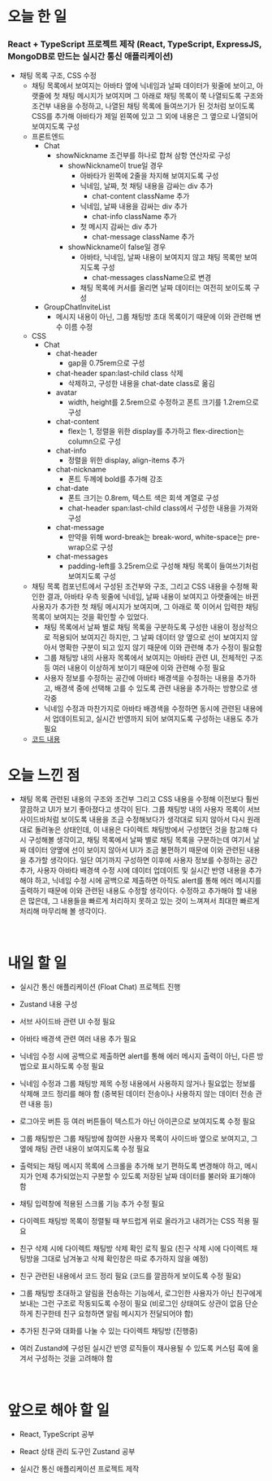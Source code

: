 # 오늘 한 일

### React + TypeScript 프로젝트 제작 (React, TypeScript, ExpressJS, MongoDB로 만드는 실시간 통신 애플리케이션)

- 채팅 목록 구조, CSS 수정
  - 채팅 목록에서 보여지는 아바타 옆에 닉네임과 날짜 데이터가 윗줄에 보이고, 아랫줄에 첫 채팅 메시지가 보여지며 그 아래로 채팅 목록이 쭉 나열되도록 구조와 조건부 내용을 수정하고, 나열된 채팅 목록에 들여쓰기가 된 것처럼 보이도록 CSS를 추가해 아바타가 제일 왼쪽에 있고 그 외에 내용은 그 옆으로 나열되어 보여지도록 구성
  - 프론트엔드
    - Chat
      - showNickname 조건부를 하나로 합쳐 삼항 연산자로 구성
        - showNickname이 true일 경우
          - 아바타가 왼쪽에 2줄을 차지해 보여지도록 구성
          - 닉네임, 날짜, 첫 채팅 내용을 감싸는 div 추가
            - chat-content className 추가
          - 닉네임, 날짜 내용을 감싸는 div 추가
            - chat-info className 추가
          - 첫 메시지 감싸는 div 추가
            - chat-message className 추가
        - showNickname이 false일 경우
          - 아바타, 닉네임, 날짜 내용이 보여지지 않고 채팅 목록만 보여지도록 구성
            - chat-messages className으로 변경
          - 채팅 목록에 커서를 올리면 날짜 데이터는 여전히 보이도록 구성
    - GroupChatInviteList
      - 메시지 내용이 아닌, 그룹 채팅방 초대 목록이기 때문에 이와 관련해 변수 이름 수정
  - CSS
    - Chat
      - chat-header
        - gap을 0.75rem으로 구성
      - chat-header span:last-child class 삭제
        - 삭제하고, 구성한 내용을 chat-date class로 옮김
      - avatar
        - width, height를 2.5rem으로 수정하고 폰트 크기를 1.2rem으로 구성
      - chat-content
        - flex는 1, 정렬을 위한 display를 추가하고 flex-direction는 column으로 구성
      - chat-info
        - 정렬을 위한 display, align-items 추가
      - chat-nickname
        - 폰트 두께에 bold를 추가해 강조
      - chat-date
        - 폰트 크기는 0.8rem, 텍스트 색은 회색 계열로 구성
        - chat-header span:last-child class에서 구성한 내용을 가져와 구성
      - chat-message
        - 만약을 위해 word-break는 break-word, white-space는 pre-wrap으로 구성
      - chat-messages
        - padding-left를 3.25rem으로 구성해 채팅 목록이 들여쓰기처럼 보여지도록 구성
  - 채팅 목록 컴포넌트에서 구성된 조건부와 구조, 그리고 CSS 내용을 수정해 확인한 결과, 아바타 우측 윗줄에 닉네임, 날짜 내용이 보여지고 아랫줄에는 바뀐 사용자가 추가한 첫 채팅 메시지가 보여지며, 그 아래로 쭉 이어서 입력한 채팅 목록이 보여지는 것을 확인할 수 있었다.
    - 채팅 목록에서 날짜 별로 채팅 목록을 구분하도록 구성한 내용이 정상적으로 적용되어 보여지긴 하지만, 그 날짜 데이터 양 옆으로 선이 보여지지 않아서 명확한 구분이 되고 있지 않기 때문에 이와 관련해 추가 수정이 필요함
    - 그룹 채팅방 내의 사용자 목록에서 보여지는 아바타 관련 UI, 전체적인 구조 등 여러 내용이 이상하게 보이기 때문에 이와 관련해 수정 필요
    - 사용자 정보를 수정하는 공간에 아바타 배경색을 수정하는 내용을 추가하고, 배경색 중에 선택해 고를 수 있도록 관련 내용을 추가하는 방향으로 생각중
    - 닉네임 수정과 마찬가지로 아바타 배경색을 수정하면 동시에 관련된 내용에서 업데이트되고, 실시간 반영까지 되어 보여지도록 구성하는 내용도 추가 필요
  - [코드 내용](https://github.com/jeongsangtae/float-chat/commit/6df41fde3df510a4daf07dc0a852a621e3751915)

# 오늘 느낀 점

- 채팅 목록 관련된 내용의 구조와 조건부 그리고 CSS 내용을 수정해 이전보다 훨씬 깔끔하고 UI가 보기 좋아졌다고 생각이 된다. 그룹 채팅방 내의 사용자 목록이 서브 사이드바처럼 보이도록 내용을 조금 수정해보다가 생각대로 되지 않아서 다시 원래대로 돌려놓은 상태인데, 이 내용은 다이렉트 채팅방에서 구성했던 것을 참고해 다시 구성해볼 생각이고, 채팅 목록에서 날짜 별로 채팅 목록을 구분하는데 여기서 날짜 데이터 양옆에 선이 보이지 않아서 UI가 조금 불편하기 때문에 이와 관련된 내용을 추가할 생각이다. 일단 여기까지 구성하면 이후에 사용자 정보를 수정하는 공간 추가, 사용자 아바타 배경색 수정 시에 데이터 업데이트 및 실시간 반영 내용을 추가해야 하고, 닉네임 수정 시에 공백으로 제출하면 아직도 alert를 통해 에러 메시지를 출력하기 때문에 이와 관련된 내용도 수정할 생각이다. 수정하고 추가해야 할 내용은 많은데, 그 내용들을 빠르게 처리하지 못하고 있는 것이 느껴져서 최대한 빠르게 처리해 마무리해 볼 생각이다.

<br />

# 내일 할 일

- 실시간 통신 애플리케이션 (Float Chat) 프로젝트 진행

- Zustand 내용 구성

- 서브 사이드바 관련 UI 수정 필요

- 아바타 배경색 관련 여러 내용 추가 필요

- 닉네임 수정 시에 공백으로 제출하면 alert를 통해 에러 메시지 출력이 아닌, 다른 방법으로 표시하도록 수정 필요

- 닉네임 수정과 그룹 채팅방 제목 수정 내용에서 사용하지 않거나 필요없는 정보를 삭제해 코드 정리를 해야 함 (중복된 데이터 전송이나 사용하지 않는 데이터 전송 관련 내용 등)

- 로그아웃 버튼 등 여러 버튼들이 텍스트가 아닌 아이콘으로 보여지도록 수정 필요

- 그룹 채팅방은 그룹 채팅방에 참여한 사용자 목록이 사이드바 옆으로 보여지고, 그 옆에 채팅 관련 내용이 보여지도록 수정 필요

- 출력되는 채팅 메시지 목록에 스크롤을 추가해 보기 편하도록 변경해야 하고, 메시지가 언제 추가되었는지 구분할 수 있도록 저장된 날짜 데이터를 불러와 표기해야 함

- 채팅 입력창에 적용된 스크롤 기능 추가 수정 필요

- 다이렉트 채팅방 목록이 정렬될 때 부드럽게 위로 올라가고 내려가는 CSS 적용 필요

- 친구 삭제 시에 다이렉트 채팅방 삭제 확인 로직 필요 (친구 삭제 시에 다이렉트 채팅방을 그대로 남겨놓고 삭제 확인창은 따로 추가하지 않을 예정)

- 친구 관련된 내용에서 코드 정리 필요 (코드를 깔끔하게 보이도록 수정 필요)

- 그룹 채팅방 초대하고 알림을 전송하는 기능에서, 로그인한 사용자가 아닌 친구에게 보내는 그런 구조로 작동되도록 수정이 필요 (비로그인 상태여도 상관이 없음 단순하게 친구한테 친구 요청하면 알림 메시지가 전달되어야 함)

- 추가된 친구와 대화를 나눌 수 있는 다이렉트 채팅방 (진행중)

- 여러 Zustand에 구성된 실시간 반영 로직들이 재사용될 수 있도록 커스텀 훅에 옮겨서 구성하는 것을 고려해야 함

<br />

# 앞으로 해야 할 일

- React, TypeScript 공부

- React 상태 관리 도구인 Zustand 공부

- 실시간 통신 애플리케이션 프로젝트 제작
